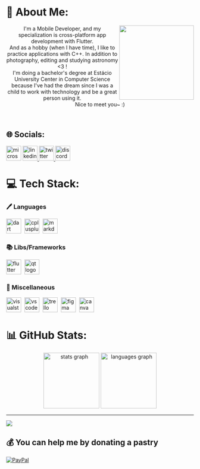 # 💫 About Me:
<img align="right" height="200" src="https://i.imgur.com/ozdnvGi.png"  />

<p align="center">I'm a Mobile Developer, and my specialization is cross-platform app development with Flutter.<br>And as a hobby (when I have time), I like to practice applications with C++. In addition to photography, editing and studying astronomy <3 !<br>I'm doing a bachelor's degree at Estácio University Center in Computer Science because I've had the dream since I was a child to work with technology and be a great person using it.<br>Nice to meet you~ :)</p>

<br clear="both">

## 🌐 Socials:
<div align="left">
  <img src="https://img.shields.io/static/v1?message=Outlook&logo=microsoft-outlook&label=&color=0078D4&logoColor=white&labelColor=&style=for-the-badge" height="40" alt="microsoft-outlook logo"  />
  <a href="https://linkedin.com/in/samuel-barbosa20" target="_blank">
    <img src="https://img.shields.io/static/v1?message=LinkedIn&logo=linkedin&label=&color=0077B5&logoColor=white&labelColor=&style=for-the-badge" height="40" alt="linkedin logo"  />
  </a>
  <a href="https://twitter.com/samuelbs777" target="_blank">
    <img src="https://img.shields.io/static/v1?message=Twitter&logo=twitter&label=&color=1DA1F2&logoColor=white&labelColor=&style=for-the-badge" height="40" alt="twitter logo"  />
  </a>
  <a href="https://discord.com/" target="_blank">
    <img src="https://img.shields.io/static/v1?message=@sannyc_&logo=discord&label=&color=7289DA&logoColor=white&labelColor=&style=for-the-badge" height="40" alt="discord logo"  />
  </a>
</div>

# 💻 Tech Stack:
### 🖊️ Languages
<div align="left">
  <img src="https://img.shields.io/badge/Dart-0175C2?logo=dart&logoColor=white&style=for-the-badge" height="40" alt="dart logo"  />
  <img width="1" />
  <img src="https://img.shields.io/badge/C++-00599C?logo=cplusplus&logoColor=white&style=for-the-badge" height="40" alt="cplusplus logo"  />
  <img width="1" />
  <img src="https://img.shields.io/badge/Markdown-000000?logo=markdown&logoColor=white&style=for-the-badge" height="40" alt="markdown logo"  />
</div>

### 📚 Libs/Frameworks
<div align="left">
  <img src="https://img.shields.io/badge/Flutter-02569B?logo=flutter&logoColor=white&style=for-the-badge" height="40" alt="flutter logo"  />
  <img width="1" />
  <img src="https://img.shields.io/badge/Qt-41CD52?logo=qt&logoColor=black&style=for-the-badge" height="40" alt="qt logo"  />
</div>

### 🧰 Miscellaneous
<div align="left">
  <img src="https://img.shields.io/badge/Visual Studio-5C2D91?logo=visualstudio&logoColor=white&style=for-the-badge" height="40" alt="visualstudio logo"  />
  <img width="1" />
  <img src="https://img.shields.io/badge/Visual Studio Code-007ACC?logo=visualstudiocode&logoColor=white&style=for-the-badge" height="40" alt="vscode logo"  />
  <img width="1" />
  <img src="https://img.shields.io/badge/Trello-0052CC?logo=trello&logoColor=white&style=for-the-badge" height="40" alt="trello logo"  />
  <img width="1" />
  <img src="https://img.shields.io/badge/Figma-F24E1E?logo=figma&logoColor=white&style=for-the-badge" height="40" alt="figma logo"  />
  <img width="1" />
  <img src="https://img.shields.io/badge/Canva-00C4CC?logo=canva&logoColor=black&style=for-the-badge" height="40" alt="canva logo"  />
</div>

# 📊 GitHub Stats:
<div align="center">
  <img src="https://github-readme-stats.vercel.app/api?username=sml07&hide_title=false&hide_rank=true&show_icons=true&include_all_commits=true&count_private=true&disable_animations=false&theme=graywhite&locale=en&hide_border=true&order=1&custom_title=Status" height="150" alt="stats graph"  />
  <img src="https://github-readme-stats.vercel.app/api/top-langs?username=sml07&locale=en&hide_title=false&layout=compact&card_width=320&langs_count=4&theme=graywhite&hide_border=true&order=2&custom_title=Languages" height="150" alt="languages graph"  />
</div>

---
[![](https://visitcount.itsvg.in/api?id=sml07&icon=6&color=12)](https://visitcount.itsvg.in)

  ## 💰 You can help me by donating a pastry
  [![PayPal](https://img.shields.io/badge/PayPal-00457C?style=for-the-badge&logo=paypal&logoColor=white)](https://www.paypal.com/donate/?business=5PJVA2SXUVK8C&no_recurring=1&item_name=Buy+me+a+pastry%21&currency_code=BRL) 

  
<!-- Proudly created with GPRM ( https://gprm.itsvg.in ) -->
